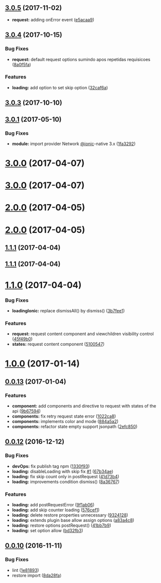 <a name="3.0.5"></a>
## [3.0.5](https://github.com/mbamobi/http-plugins-ionic/compare/v3.0.2...v3.0.5) (2017-11-02)

* **request:** adding onError event ([e5acaa9](https://github.com/mbamobi/http-plugins-ionic/commit/e5acaa9))

<a name="3.0.4"></a>
## [3.0.4](https://github.com/mbamobi/http-plugins-ionic/compare/v3.0.2...v3.0.4) (2017-10-15)

### Bug Fixes

* **request:** default request options sumindo apos repetidas requisicoes ([8a0f5fa](https://github.com/mbamobi/http-plugins-ionic/commit/8a0f5fa))


### Features

* **loading:** add option to set skip option ([32caf6a](https://github.com/mbamobi/http-plugins-ionic/commit/32caf6a))



<a name="3.0.3"></a>
## [3.0.3](https://github.com/mbamobi/http-plugins-ionic/compare/v3.0.2...v3.0.3) (2017-10-10)



<a name="3.0.1"></a>
## [3.0.1](https://github.com/mbamobi/http-plugins-ionic/compare/v3.0.0...v3.0.1) (2017-05-10)


### Bug Fixes

* **module:** import provider Network [@ionic](https://github.com/ionic)-native 3.x ([1fa3292](https://github.com/mbamobi/http-plugins-ionic/commit/1fa3292))



<a name="3.0.0"></a>
# [3.0.0](https://github.com/mbamobi/http-plugins-ionic/compare/v2.0.0...v3.0.0) (2017-04-07)



<a name="3.0.0"></a>
# [3.0.0](https://github.com/mbamobi/http-plugins-ionic/compare/v2.0.0...v3.0.0) (2017-04-07)



<a name="2.0.0"></a>
# [2.0.0](https://github.com/mbamobi/http-plugins-ionic/compare/v1.1.1...v2.0.0) (2017-04-05)



<a name="2.0.0"></a>
# [2.0.0](https://github.com/mbamobi/http-plugins-ionic/compare/v1.1.1...v2.0.0) (2017-04-05)



<a name="1.1.1"></a>
## [1.1.1](https://github.com/mbamobi/http-plugins-ionic/compare/v1.1.0...v1.1.1) (2017-04-04)



<a name="1.1.1"></a>
## [1.1.1](https://github.com/mbamobi/http-plugins-ionic/compare/v1.1.0...v1.1.1) (2017-04-04)



<a name="1.1.0"></a>
# [1.1.0](https://github.com/mbamobi/http-plugins-ionic/compare/v1.0.0...v1.1.0) (2017-04-04)


### Bug Fixes

* **loadingIonic:** replace dismissAll() by dismiss() ([3b7fee1](https://github.com/mbamobi/http-plugins-ionic/commit/3b7fee1))


### Features

* **request:** request content component and viewchildren visibility control ([45f49b0](https://github.com/mbamobi/http-plugins-ionic/commit/45f49b0))
* **states:** request content component ([5100547](https://github.com/mbamobi/http-plugins-ionic/commit/5100547))



<a name="1.0.0"></a>
# [1.0.0](https://github.com/mbamobi/http-plugins-ionic/compare/v0.0.13...v1.0.0) (2017-01-14)



<a name="0.0.13"></a>
## [0.0.13](https://github.com/ramonornela/http-plugins-ionic/compare/v0.0.12...v0.0.13) (2017-01-04)


### Features

* **component:** add components and directive to request with states of the api ([9b67594](https://github.com/ramonornela/http-plugins-ionic/commit/9b67594))
* **components:** fix retry request state error ([1022ca8](https://github.com/ramonornela/http-plugins-ionic/commit/1022ca8))
* **components:** implements color and mode ([884a5a2](https://github.com/ramonornela/http-plugins-ionic/commit/884a5a2))
* **components:** refactor state empty support jsonpath ([2efc850](https://github.com/ramonornela/http-plugins-ionic/commit/2efc850))



<a name="0.0.12"></a>
## [0.0.12](https://github.com/ramonornela/http-plugins-ionic/compare/v0.0.10...v0.0.12) (2016-12-12)


### Bug Fixes

* **devOps:** fix publish tag npm ([1330f93](https://github.com/ramonornela/http-plugins-ionic/commit/1330f93))
* **loading:** disableLoading with skip fix [#1](https://github.com/ramonornela/http-plugins-ionic/issues/1) ([67b34ae](https://github.com/ramonornela/http-plugins-ionic/commit/67b34ae))
* **loading:** fix skip count only in postRequest ([41d73b4](https://github.com/ramonornela/http-plugins-ionic/commit/41d73b4))
* **loading:** improvements condition dismiss() ([8a36767](https://github.com/ramonornela/http-plugins-ionic/commit/8a36767))


### Features

* **loading:** add postRequestError ([9f1ab06](https://github.com/ramonornela/http-plugins-ionic/commit/9f1ab06))
* **loading:** add skip counter loading ([576cef1](https://github.com/ramonornela/http-plugins-ionic/commit/576cef1))
* **loading:** delete restore properties unnecessary ([9324128](https://github.com/ramonornela/http-plugins-ionic/commit/9324128))
* **loading:** extends plugin base allow assign options ([a83a4c8](https://github.com/ramonornela/http-plugins-ionic/commit/a83a4c8))
* **loading:** restore options postRequest() ([41bb7b9](https://github.com/ramonornela/http-plugins-ionic/commit/41bb7b9))
* **loading:** set option allow ([bd32fb3](https://github.com/ramonornela/http-plugins-ionic/commit/bd32fb3))



<a name="0.0.10"></a>
## [0.0.10](https://github.com/ramonornela/http-plugins-ionic/compare/v0.0.9...v0.0.10) (2016-11-11)


### Bug Fixes

* lint ([1e81893](https://github.com/ramonornela/http-plugins-ionic/commit/1e81893))
* restore import ([8da28fa](https://github.com/ramonornela/http-plugins-ionic/commit/8da28fa))


